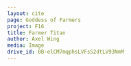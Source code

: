 ```yaml
---
layout: cite
page: Goddess of Farmers
project: F16
title: Farmer Titan
author: Axel Wing
media: Image
drive_id: 0B-elCM7mqphsLVFsS2dtLV93NmM
---
```

